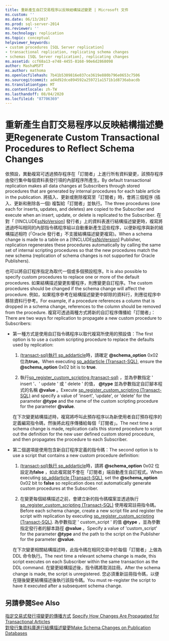 ```yaml
---
title: 重新產生自訂交易程序以反映結構描述變更 | Microsoft 文件
ms.custom: ''
ms.date: 06/13/2017
ms.prod: sql-server-2014
ms.reviewer: ''
ms.technology: replication
ms.topic: conceptual
helpviewer_keywords:
- custom procedures [SQL Server replication]
- transactional replication, replicating schema changes
- schemas [SQL Server replication], replicating changes
ms.assetid: ccf68a13-e748-4455-8168-90e6d2868098
author: MashaMSFT
ms.author: mathoma
ms.openlocfilehash: 7b41b5309816e037ce3619e880b796e0653c7506
ms.sourcegitcommit: ad4d92dce894592a259721a1571b1d8736abacdb
ms.translationtype: MT
ms.contentlocale: zh-TW
ms.lasthandoff: 08/04/2020
ms.locfileid: "87706369"
---
```

# <a name="regenerate-custom-transactional-procedures-to-reflect-schema-changes"></a><span data-ttu-id="a8fc2-102">重新產生自訂交易程序以反映結構描述變更</span><span class="sxs-lookup"><span data-stu-id="a8fc2-102">Regenerate Custom Transactional Procedures to Reflect Schema Changes</span></span>
  <span data-ttu-id="a8fc2-103">依預設，異動複寫可透過預存程序在「訂閱者」上進行所有資料變更，該預存程序由發行集中每個資料表發行項的內部程序所產生。</span><span class="sxs-lookup"><span data-stu-id="a8fc2-103">By default transactional replication makes all data changes at Subscribers through stored procedures that are generated by internal procedures for each table article in the publication.</span></span> <span data-ttu-id="a8fc2-104">將插入、更新或刪除複寫至「訂閱者」時，會將三個程序 (插入、更新和刪除各一個) 複製給「訂閱者」並執行。</span><span class="sxs-lookup"><span data-stu-id="a8fc2-104">The three procedures (one each for inserts, updates, and deletes) are copied to the Subscriber and execute when an insert, update, or delete is replicated to the Subscriber.</span></span> <span data-ttu-id="a8fc2-105">在對「 [!INCLUDE[ssNoVersion](../../../includes/ssnoversion-md.md)] 發行者」上的資料表進行結構描述變更時，複寫將透過呼叫相同的內部指令碼程序組以自動重新產生這些程序，以便新程序與新的結構描述相符 (「Oracle 發行者」不支援結構描述變更複寫)。</span><span class="sxs-lookup"><span data-stu-id="a8fc2-105">When a schema change is made to a table on a [!INCLUDE[ssNoVersion](../../../includes/ssnoversion-md.md)] Publisher, replication regenerates these procedures automatically by calling the same set of internal scripting procedures so that the new procedures match the new schema (replication of schema changes is not supported for Oracle Publishers).</span></span>  
  
 <span data-ttu-id="a8fc2-106">也可以將自訂程序指定為取代一個或多個預設程序。</span><span class="sxs-lookup"><span data-stu-id="a8fc2-106">It is also possible to specify custom procedures to replace one or more of the default procedures.</span></span> <span data-ttu-id="a8fc2-107">如果結構描述變更影響程序，則應變更自訂程序。</span><span class="sxs-lookup"><span data-stu-id="a8fc2-107">The custom procedures should be changed if the schema change will affect the procedure.</span></span> <span data-ttu-id="a8fc2-108">例如，如果程序參考在結構描述變更中卸除的資料行，則應從程序中移除資料行參考。</span><span class="sxs-lookup"><span data-stu-id="a8fc2-108">For example, if a procedure references a column that is dropped in a schema change, references to the column should be removed from the procedure.</span></span> <span data-ttu-id="a8fc2-109">複寫可透過兩種方式將新的自訂程序傳播給「訂閱者」：</span><span class="sxs-lookup"><span data-stu-id="a8fc2-109">There are two ways for replication to propagate a new custom procedure to Subscribers:</span></span>  
  
-   <span data-ttu-id="a8fc2-110">第一種方式是使用自訂指令碼程序以取代複寫所使用的預設值：</span><span class="sxs-lookup"><span data-stu-id="a8fc2-110">The first option is to use a custom scripting procedure to replace the defaults used by replication:</span></span>  
  
    1.  <span data-ttu-id="a8fc2-111">[&#40;transact-sql&#41;執行 sp_addarticle](/sql/relational-databases/system-stored-procedures/sp-addarticle-transact-sql)時，請確定 **@schema_option** 0x02 位為**true**。</span><span class="sxs-lookup"><span data-stu-id="a8fc2-111">When executing [sp_addarticle &#40;Transact-SQL&#41;](/sql/relational-databases/system-stored-procedures/sp-addarticle-transact-sql), ensure the **@schema_option** 0x02 bit is to **true**.</span></span>  
  
    2.  <span data-ttu-id="a8fc2-112">執行[sp_register_custom_scripting &#40;transact-sql&#41;](/sql/relational-databases/system-stored-procedures/sp-register-custom-scripting-transact-sql) ，並為參數指定 ' insert '、' update ' 或 ' delete ' 的值， **@type** 並為參數指定自訂腳本程式的名稱 **@value** 。</span><span class="sxs-lookup"><span data-stu-id="a8fc2-112">Execute [sp_register_custom_scripting &#40;Transact-SQL&#41;](/sql/relational-databases/system-stored-procedures/sp-register-custom-scripting-transact-sql) and specify a value of 'insert', 'update', or 'delete' for the parameter **@type** and the name of the custom scripting procedure for the parameter **@value**.</span></span>  
  
     <span data-ttu-id="a8fc2-113">在下次變更結構描述時，複寫將呼叫此預存程序以為新使用者自訂預存程序的定義編寫指令碼，然後將此程序傳播給每個「訂閱者」。</span><span class="sxs-lookup"><span data-stu-id="a8fc2-113">The next time a schema change is made, replication calls this stored procedure to script out the definition for the new user defined custom stored procedure, and then propagates the procedure to each Subscriber.</span></span>  
  
-   <span data-ttu-id="a8fc2-114">第二個選項是使用包含新自訂程序定義的指令碼：</span><span class="sxs-lookup"><span data-stu-id="a8fc2-114">The second option is to use a script that contains a new custom procedure definition:</span></span>  
  
    1.  <span data-ttu-id="a8fc2-115">[&#40;transact-sql&#41;執行 sp_addarticle](/sql/relational-databases/system-stored-procedures/sp-addarticle-transact-sql)時，請將 **@schema_option** 0x02 位設定為**false** ，如此複寫就不會在「訂閱者」端自動產生自訂程式。</span><span class="sxs-lookup"><span data-stu-id="a8fc2-115">When executing [sp_addarticle &#40;Transact-SQL&#41;](/sql/relational-databases/system-stored-procedures/sp-addarticle-transact-sql), set the **@schema_option** 0x02 bit to **false** so replication does not automatically generate custom procedures at the Subscriber.</span></span>  
  
    2.  <span data-ttu-id="a8fc2-116">在變更每個結構描述之前，會建立新的指令碼檔案並透過執行 [sp_register_custom_scripting &#40;Transact-SQL&#41;](/sql/relational-databases/system-stored-procedures/sp-register-custom-scripting-transact-sql) 使用複寫註冊指令碼。</span><span class="sxs-lookup"><span data-stu-id="a8fc2-116">Before each schema change, create a new script file and register the script with replication by executing [sp_register_custom_scripting &#40;Transact-SQL&#41;](/sql/relational-databases/system-stored-procedures/sp-register-custom-scripting-transact-sql).</span></span> <span data-ttu-id="a8fc2-117">為參數指定 ' custom_script ' 的值 **@type** ，並為參數指定發行者的腳本路徑 **@value** 。</span><span class="sxs-lookup"><span data-stu-id="a8fc2-117">Specify a value of 'custom_script' for the parameter **@type** and the path to the script on the Publisher for the parameter **@value**.</span></span>  
  
     <span data-ttu-id="a8fc2-118">在下次變更相關結構描述時，此指令碼在相同交易中於每個「訂閱者」上做為 DDL 命令執行。</span><span class="sxs-lookup"><span data-stu-id="a8fc2-118">The next time a relevant schema change is made, this script executes on each Subscriber within the same transaction as the DDL command.</span></span> <span data-ttu-id="a8fc2-119">在變更結構描述後，指令碼將取消註冊。</span><span class="sxs-lookup"><span data-stu-id="a8fc2-119">After the schema change is made, the script is unregistered.</span></span> <span data-ttu-id="a8fc2-120">您必須重新註冊指令碼，以便在隨後變更結構描述後執行該指令碼。</span><span class="sxs-lookup"><span data-stu-id="a8fc2-120">You must re-register the script to have it executed after a subsequent schema change.</span></span>  
  
## <a name="see-also"></a><span data-ttu-id="a8fc2-121">另請參閱</span><span class="sxs-lookup"><span data-stu-id="a8fc2-121">See Also</span></span>  
 <span data-ttu-id="a8fc2-122">[指定交易式發行項變更的傳播方式](transactional-articles-specify-how-changes-are-propagated.md) </span><span class="sxs-lookup"><span data-stu-id="a8fc2-122">[Specify How Changes Are Propagated for Transactional Articles](transactional-articles-specify-how-changes-are-propagated.md) </span></span>  
 [<span data-ttu-id="a8fc2-123">對發行集資料庫進行結構描述變更</span><span class="sxs-lookup"><span data-stu-id="a8fc2-123">Make Schema Changes on Publication Databases</span></span>](../publish/make-schema-changes-on-publication-databases.md)  
  
  
